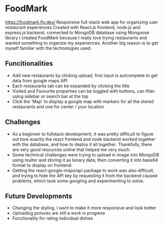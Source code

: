 # FoodMark

https://foodmark.fly.dev/
Responsive full-stack web app for organizing user restaurant experiences
Created with React.js frontend, node.js and express.js backend, connected to MongoDB database using Mongoose library
I created FoodMark because I really love trying restaurants and wanted something to organize my experiences. Another big reason is to get myself familiar with the technologies used. 

## Funcitionalities

- Add new restaurants by clicking upload, first input is autcomplete to get data from google maps API
- Each restaurants tab can be expanded by clicking the title
- Visited and Favourite properties can be toggled with buttons, can filter using sidebar or search bar at the top
- Click the 'Map' to display a google map with markers for all the stored restaurants and one for center / your location

## Challenges

- As a beginner to fullstack development, it was pretty difficult to figure out how exactly the react frontend and node backend worked together with the database, and how to deploy it all together. Thankfully, there are very good resources online that helped me very much.
- Some technical challenges were trying to upload in image into MongoDB using multer and storing it as binary data, then converting it into base64 format to display on frontend.
- Getting the react-google-maps/api package to work was also difficult, and trying to hide the API key by requesting it from the backend caused problems, which took some googling and experimenting to solve. 

## Future Developments

- Changing the styling, I want to make it more responsive and look better
- Uploading pictures are still a work in progress
- Functionality for rating individual dishes




